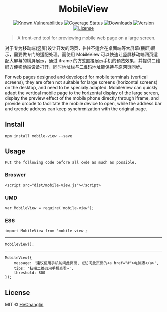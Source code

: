 <p>
  <h1 align="center">MobileView</h1>
</p>

<p align="center">
  <a href="https://snyk.io/test/github/hcl2020/mobile-view?targetFile=package.json"><img src="https://snyk.io/test/github/hcl2020/mobile-view/badge.svg?targetFile=package.json" alt="Known Vulnerabilities" data-canonical-src="https://snyk.io/test/github/hcl2020/mobile-view?targetFile=package.json" style="max-width:100%;"></a>
  <a href="https://codecov.io/gh/hcl2020/mobile-view"><img src="https://codecov.io/gh/hcl2020/mobile-view/branch/master/graph/badge.svg" alt="Coverage Status"></a>
  <a href="https://npmcharts.com/compare/mobile-view?minimal=true"><img src="https://img.shields.io/npm/dm/mobile-view.svg" alt="Downloads"></a>
  <a href="https://www.npmjs.com/package/mobile-view"><img src="https://img.shields.io/npm/v/mobile-view.svg" alt="Version"></a>
  <a href="https://www.npmjs.com/package/mobile-view"><img src="https://img.shields.io/npm/l/mobile-view.svg" alt="License"></a>
</p>

> A front-end tool for previewing mobile web page on a large screen.

对于专为移动端(竖屏)设计开发的网页，往往不适合在桌面端等大屏幕(横屏)展示，需要做专门的适配处理。而使用 MobileView 可以快速让竖屏移动端网页适配大屏幕的横屏展示，通过 iframe 的方式直接展示手机的预览效果，并提供二维码方便移动端设备打开，同时地址栏与二维码地址能保持与原网页同步。

For web pages designed and developed for mobile terminals (vertical screens), they are often not suitable for large screens (horizontal screens) on the desktop, and need to be specially adapted. MobileView can quickly adapt the vertical mobile page to the horizontal display of the large screen, display the preview effect of the mobile phone directly through iframe, and provide qrcode to facilitate the mobile device to open, while the address bar and qrcode address can keep synchronization with the original page.

## Install

    npm install mobile-view --save

## Usage

    Put the following code before all code as much as possible.

### Broswer

    <script src="dist/mobile-view.js"></script>

### UMD

    var MobileView = require('mobile-view');

### ES6

    import MobileView from 'mobile-view';

---

    MobileView();

---

    MobileView({
        message: '建议使用手机访问此页面, 或访问此页面的<a href="#">电脑版</a>',
        tips: '扫描二维码用手机查看~',
        threshold: 800
    });

## License

MIT © [HeChanglin](https://github.com/hcl2020)
